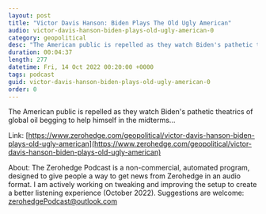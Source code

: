 ```yaml
---
layout: post
title: "Victor Davis Hanson: Biden Plays The Old Ugly American"
audio: victor-davis-hanson-biden-plays-old-ugly-american-0
category: geopolitical
desc: "The American public is repelled as they watch Biden's pathetic theatrics of global oil begging to help himself in the midterms..."
duration: 00:04:37
length: 277
datetime: Fri, 14 Oct 2022 00:20:00 +0000
tags: podcast
guid: victor-davis-hanson-biden-plays-old-ugly-american-0
order: 0
---
```

The American public is repelled as they watch Biden's pathetic theatrics of global oil begging to help himself in the midterms...

Link: [https://www.zerohedge.com/geopolitical/victor-davis-hanson-biden-plays-old-ugly-american](https://www.zerohedge.com/geopolitical/victor-davis-hanson-biden-plays-old-ugly-american)

About: The Zerohedge Podcast is a non-commercial, automated program, designed to give people a way to get news from Zerohedge in an audio format.  I am actively working on tweaking and improving the setup to create a better listening experience (October 2022).  Suggestions are welcome: [zerohedgePodcast@outlook.com](mailto:zerohedgePodcast@outlook.com)